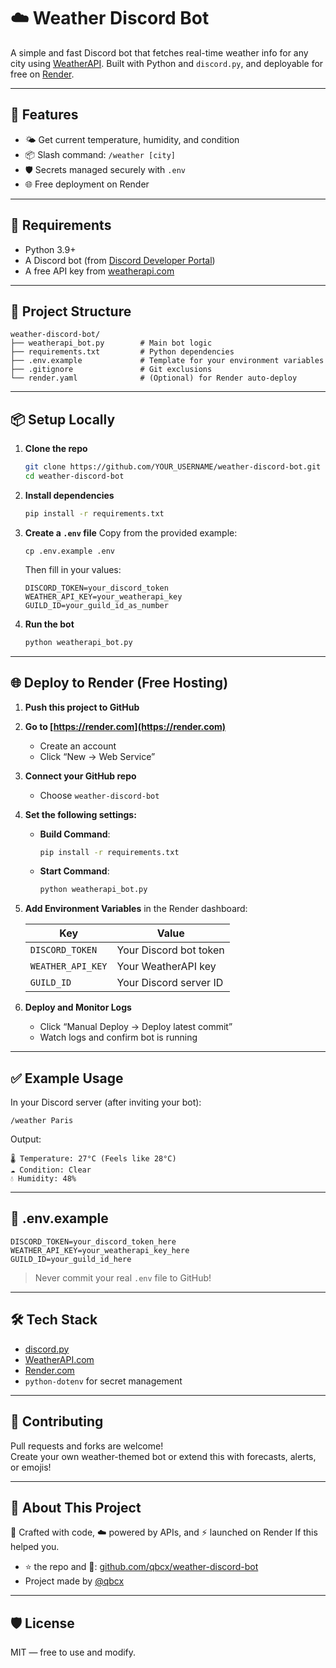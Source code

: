 # ☁️ Weather Discord Bot

A simple and fast Discord bot that fetches real-time weather info for any city using [WeatherAPI](https://www.weatherapi.com/). Built with Python and `discord.py`, and deployable for free on [Render](https://render.com).

---

## 🚀 Features

- 🌤 Get current temperature, humidity, and condition
- 📦 Slash command: `/weather [city]`
- 🛡 Secrets managed securely with `.env`
- 🌐 Free deployment on Render

---

## 🔧 Requirements

- Python 3.9+
- A Discord bot (from [Discord Developer Portal](https://discord.com/developers/applications))
- A free API key from [weatherapi.com](https://www.weatherapi.com/)

---

## 📁 Project Structure

```
weather-discord-bot/
├── weatherapi_bot.py        # Main bot logic
├── requirements.txt         # Python dependencies
├── .env.example             # Template for your environment variables
├── .gitignore               # Git exclusions
└── render.yaml              # (Optional) for Render auto-deploy
```

---

## 📦 Setup Locally

1. **Clone the repo**
   ```bash
   git clone https://github.com/YOUR_USERNAME/weather-discord-bot.git
   cd weather-discord-bot
   ```

2. **Install dependencies**
   ```bash
   pip install -r requirements.txt
   ```

3. **Create a `.env` file**
   Copy from the provided example:
   ```
   cp .env.example .env
   ```

   Then fill in your values:
   ```
   DISCORD_TOKEN=your_discord_token
   WEATHER_API_KEY=your_weatherapi_key
   GUILD_ID=your_guild_id_as_number
   ```

4. **Run the bot**
   ```bash
   python weatherapi_bot.py
   ```

---

## 🌐 Deploy to Render (Free Hosting)

1. **Push this project to GitHub**

2. **Go to [https://render.com](https://render.com)**
   - Create an account
   - Click “New → Web Service”

3. **Connect your GitHub repo**
   - Choose `weather-discord-bot`

4. **Set the following settings:**

   - **Build Command**:
     ```bash
     pip install -r requirements.txt
     ```
   - **Start Command**:
     ```bash
     python weatherapi_bot.py
     ```

5. **Add Environment Variables** in the Render dashboard:

   | Key             | Value                     |
   |------------------|---------------------------|
   | `DISCORD_TOKEN`  | Your Discord bot token    |
   | `WEATHER_API_KEY`| Your WeatherAPI key       |
   | `GUILD_ID`       | Your Discord server ID    |

6. **Deploy and Monitor Logs**
   - Click “Manual Deploy → Deploy latest commit”
   - Watch logs and confirm bot is running

---

## ✅ Example Usage

In your Discord server (after inviting your bot):

```
/weather Paris
```

Output:
```
🌡 Temperature: 27°C (Feels like 28°C)
☁ Condition: Clear
💧 Humidity: 48%
```

---

## 📄 .env.example

```env
DISCORD_TOKEN=your_discord_token_here
WEATHER_API_KEY=your_weatherapi_key_here
GUILD_ID=your_guild_id_here
```

> Never commit your real `.env` file to GitHub!

---

## 🛠 Tech Stack

- [discord.py](https://discordpy.readthedocs.io/)
- [WeatherAPI.com](https://www.weatherapi.com/)
- [Render.com](https://render.com/)
- `python-dotenv` for secret management

---

## 🤝 Contributing

Pull requests and forks are welcome!  
Create your own weather-themed bot or extend this with forecasts, alerts, or emojis!

---

## 🚀 About This Project

🔧 Crafted with code, ☁️ powered by APIs, and ⚡ launched on Render
If this helped you.

- ⭐ the repo and 🔁: [github.com/qbcx/weather-discord-bot](https://github.com/qbcx/weather-discord-bot)
- Project made by [@qbcx](https://github.com/qbcx)

---

## 🛡 License

MIT — free to use and modify.
